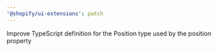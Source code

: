 ```yaml
---
'@shopify/ui-extensions': patch
---
```


Improve TypeScript definition for the Position type used by the position property
